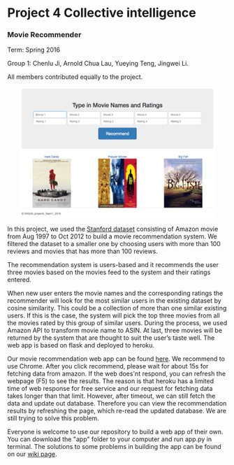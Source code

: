# Project 4 Collective intelligence
### Movie Recommender 

Term: Spring 2016

Group 1: Chenlu Ji, Arnold Chua Lau, Yueying Teng, Jingwei Li.

All members contributed equally to the project.

<p><center><img src="figs/preview.png" width=450 height=300 ></center></p>

In this project, we used the [Stanford dataset](http://snap.stanford.edu/data/web-Movies.html) consisting of Amazon movie from Aug 1997 to Oct 2012 to build a movie recommendation system. We filtered the dataset to a smaller one by choosing users with more than 100 reviews and movies that has more than 100 reviews.

The recommendation system is users-based and it recommends the user three movies based on the movies feed to the system and their ratings entered. 

When new user enters the movie names and the corresponding ratings the recommender will look for the most similar users in the existing dataset by cosine similarity. This could be a collection of more than one similar existing users. If this is the case, the system will pick the top three movies from all the movies rated by this group of similar users. During the process, we used Amazon API to transform movie name to ASIN. At last, three movies will be returned by the system that are thought to suit the user’s taste well. The web app is based on flask and deployed to heroku.

Our movie recommendation web app can be found [here](https://vast-basin-99316.herokuapp.com/). We recommend to use Chrome. After you click recommend, please wait for about 15s for fetching data from amazon. If the web does'nt respond, you can refresh the webpage (F5) to see the results. The reason is that heroku has a limited time of web response for free service and our request for fetching data takes longer than that limit. However, after timeout, we can still fetch the data and update out database. Therefore you can view the recommendation results by refreshing the page, which re-read the updated database. We are still trying to solve this problem.

Everyone is welcome to use our repository to build a web app of their own. You can download the "app" folder to your computer and run app.py in terminal. The solutions to some problems in building the app can be found on our [wiki page](https://github.com/TZstatsADS/project4-team1/wiki).

